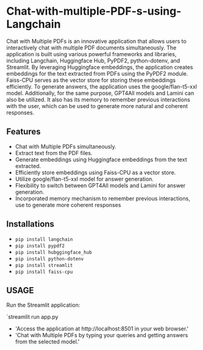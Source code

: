 # Chat-with-multiple-PDF-s-using-Langchain

Chat with Multiple PDFs is an innovative application that allows users to interactively chat with multiple PDF documents simultaneously. The application is built using various powerful frameworks and libraries, including Langchain, Huggingface Hub, PyPDF2, python-dotenv, and Streamlit. By leveraging Huggingface embeddings, the application creates embeddings for the text extracted from PDFs using the PyPDF2 module. Faiss-CPU serves as the vector store for storing these embeddings efficiently. To generate answers, the application uses the google/flan-t5-xxl model. Additionally, for the same purpose, GPT4All models and Lamini can also be utilized. It also has its memory to remember previous interactions with the user, which can be used to generate more natural and coherent responses.


## Features ##


* Chat with Multiple PDFs simultaneously.
* Extract text from the PDF files.
* Generate embeddings using Huggingface embeddings from the text extracted.
* Efficiently store embeddings using Faiss-CPU as a vector store.
* Utilize google/flan-t5-xxl model for answer generation.
* Flexibility to switch between GPT4All models and Lamini for answer generation.
* Incorporated memory mechanism to remember previous interactions, use to generate more coherent responses


## Installations ##


* `pip install langchain`
* `pip install pypdf2`
* `pip install hubggingface_hub`
* `pip install python-dotenv`
* `pip install streamlit`
* `pip install faiss-cpu`

## USAGE ##


Run the Streamlit application:

`streamlit run app.py


* 'Access the application at http://localhost:8501 in your web browser.'
* 'Chat with Multiple PDFs by typing your queries and getting answers from the selected model.'
